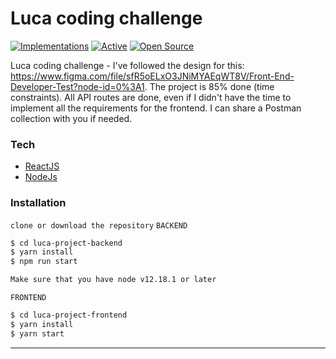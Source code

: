 # Luca coding challenge 

[![Implementations](https://img.shields.io/badge/%F0%9F%92%A1-implementations-8C8E93.svg?style=flat)](https://github.com/kentcdodds/all-contributors/blob/master/other/IMPLEMENTATIONS.md) [![Active](http://img.shields.io/badge/Status-Active-green.svg)](https://tterb.github.io)  [![Open Source](https://badges.frapsoft.com/os/v1/open-source.svg?v=103)](https://opensource.org/) 

Luca coding challenge - I've followed the design for this: https://www.figma.com/file/sfR5oELxO3JNiMYAEqWT8V/Front-End-Developer-Test?node-id=0%3A1. The project is 85% done (time constraints). All API routes are done, even if I didn't have the time to implement all the requirements for the frontend. I can share a Postman collection with you if needed.

### Tech

* [ReactJS](https://reactjs.org/) 
* [NodeJs](https://nodejs.org/en/)

### Installation


```clone or download the repository```
```BACKEND```
```sh
$ cd luca-project-backend
$ yarn install
$ npm run start
```
  ```sh
  Make sure that you have node v12.18.1 or later
  ```


  ```FRONTEND```
  ```sh
$ cd luca-project-frontend
$ yarn install
$ yarn start
```
---

